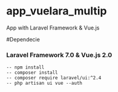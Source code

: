 # app_vuelara_multip
App with Laravel Framework &amp; Vue.js 


#Dependecie
### Laravel Framework 7.0 & Vue.js 2.0
```
-- npm install
-- composer install
-- composer require laravel/ui:^2.4
-- php artisan ui vue --auth
```
